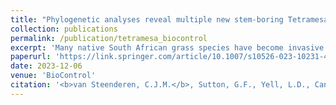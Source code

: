 ```yaml
---
title: "Phylogenetic analyses reveal multiple new stem-boring Tetramesa (Hymenoptera: Eurytomidae) taxa: implications for the biological control of invasive African grasses"
collection: publications
permalink: /publication/tetramesa_biocontrol
excerpt: 'Many native South African grass species have become invasive elsewhere in the world. The application of biological control to invasive grasses has been approached with trepidation in the past, primarily due to concerns of a perceived lack of host specific herbivores. This has changed in recent times, and grasses are now considered suitable candidates. The Tetramesa Walker genus (Hymenoptera: Eurytomidae) has been found to contain species that are largely host specific to a particular grass species, or complex of closely related congeners. Very little taxonomic work exists for Tetramesa in the southern hemisphere, and the lack of morphological variability between many Tetramesa species has made identification difficult. This limits the ability to assess the genus for potential biological control agents. Species delimitation analyses indicated 16 putative novel southern African Tetramesa taxa. Ten of these were putative Tetramesa associated with Eragrostis curvula (Schrad.) Nees and Sporobolus pyramidalis Beauv. and S. natalensis Steud., which are alien invasive weeds in Australia. Of these ten Tetramesa taxa, eight were only found on a single host plant, while two taxa were associated with multiple species in a single grass genus. The Tetramesa spp. on S. pyramidalis and S. africanus were deemed suitably host-specific to be used as biological control agents. Field host range data for the Tetramesa species on E. curvula revealed that the wasp may not be suitably host specific for use as a biological control agent. However, further host specificity testing on non-target native Australian species is required.'
paperurl: 'https://link.springer.com/article/10.1007/s10526-023-10231-4'
date: 2023-12-06
venue: 'BioControl'
citation: '<b>van Steenderen, C.J.M.</b>, Sutton, G.F., Yell, L.D., Canavan, K., McConnachie, A., Day, M.D., and Paterson, I.D. 2023. Phylogenetic analyses reveal multiple new stem-boring Tetramesa (Hymenoptera: Eurytomidae) taxa: implications for the biological control of invasive African grasses <i>BioControl</i> (10) doi: 10.1007/s10526-023-10231-4'
---
```

